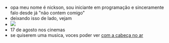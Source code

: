 - opa meu nome é nickson, sou iniciante em programação e sinceramente falo desde já "não contem comigo"
- deixando isso de lado, vejam
- ![](https://s2-vogue.glbimg.com/hZWPlrQw6SDMcJJc0Hyvk6x9Tik=/0x0:1080x1350/924x0/smart/filters:strip_icc()/i.s3.glbimg.com/v1/AUTH_5dfbcf92c1a84b20a5da5024d398ff2f/internal_photos/bs/2023/t/E/Ibo86FSsCU2GbRZkem7Q/whatsapp-image-2023-07-12-at-15.38.47.jpeg)
- 17 de agosto nos cinemas
- se quiserem uma musica, voces poder ver [com a cabeça no ar](https://youtu.be/EvWVkIePyho)
<!---
RIBEIROBOT/RIBEIROBOT is a ✨ special ✨ repository because its `README.md` (this file) appears on your GitHub profile.
You can click the Preview link to take a look at your changes.
--->
